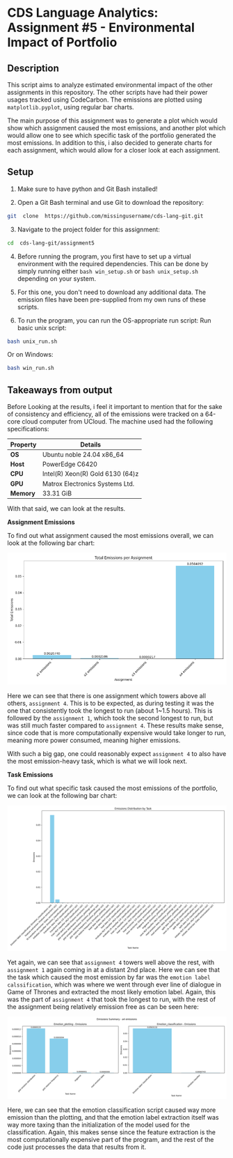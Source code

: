 # CDS Language Analytics: Assignment #5 - Environmental Impact of Portfolio

## Description
This script aims to analyze estimated environmental impact of the other assignments in this repository. The other scripts have had their power usages tracked using CodeCarbon. The emissions are plotted using `matplotlib.pyplot`, using regular bar charts.

The main purpose of this assignment was to generate a plot which would show which assignment caused the most emissions, and another plot which would allow one to see which specific task of the portfolio generated the most emissions. In addition to this, i also decided to generate charts for each assignment, which would allow for a closer look at each assignment.

## Setup

1. Make sure to have python and Git Bash installed!

2. Open a Git Bash terminal and use Git to download the repository:
```sh
git  clone  https://github.com/missingusername/cds-lang-git.git
```
3. Navigate to the project folder for this assignment:
```sh
cd  cds-lang-git/assignment5
```
4. Before running the program, you first have to set up a virtual environment with the required dependencies. This can be done by simply running either  `bash win_setup.sh`  or  `bash unix_setup.sh`  depending on your system.

5. For this one, you don't need to download any additional data. The emission files have been pre-supplied from my own runs of these scripts.

6. To run the program, you can run the OS-appropriate run script:
Run basic unix script:
```sh
bash unix_run.sh
```
Or on Windows:
```sh
bash win_run.sh
```

## Takeaways from output
Before Looking at the results, i feel it important to mention that for the sake of consistency and efficiency, all of the emissions were tracked on a 64-core cloud computer from UCloud. The machine used had the following specifications:

| **Property**  | **Details**                           |
|---------------|---------------------------------------|
| **OS**        | Ubuntu noble 24.04 x86_64             |
| **Host**      | PowerEdge C6420                       |
| **CPU**       | Intel(R) Xeon(R) Gold 6130 (64)z      |
| **GPU**       | Matrox Electronics Systems Ltd.       |
| **Memory**    | 33.31 GiB                             |

With that said, we can look at the results.

**Assignment Emissions**

To find out what assignment caused the most emissions overall, we can look at the following bar chart:

![Assignment Emissions](out/assignment_emissions.png)

Here we can see that there is one assignment which towers above all others, `assignment 4`. This is to be expected, as during testing it was the one that consistently took the longest to run (about 1~1.5 hours). This is followed by the `assignment 1`, which took the second longest to run, but was still much faster compared to `assignment 4`. These results make sense, since code that is more computationally expensive would take longer to run, meaning more power consumed, meaning higher emissions.

With such a big gap, one could reasonably expect `assignment 4` to also have the most emission-heavy task, which is what we will look next.

**Task Emissions**

To find out what specific task caused the most emissions of the portfolio, we can look at the following bar chart:

![Assignment Emissions](out/all_task_emissions.png)

Yet again, we can see that `assignment 4` towers well above the rest, with `assignment 1` again coming in at a distant 2nd place. Here we can see that the task which caused the most emission by far was the `emotion label calssification`, which was where we went through ever line of dialogue in Game of Thrones and extracted the most likely emotion label. Again, this was the part of `assignment 4` that took the longest to run, with the rest of the assignment being relatively emission free as can be seen here:

![Assignment 4 emissions](out/a4%20emissions_chart.png)

Here, we can see that the emotion classification script caused way more emission than the plotting, and that the emotion label extraction itself was way more taxing than the initialization of the model used for the classification. Again, this makes sense since the feature extraction is the most computationally expensive part of the program, and the rest of the code just processes the data that results from it.